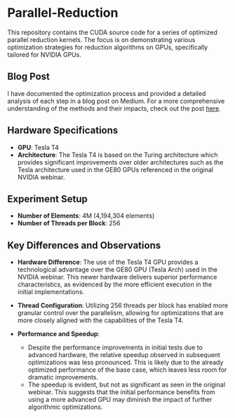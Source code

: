 # Parallel-Reduction

This repository contains the CUDA source code for a series of optimized parallel reduction kernels. The focus is on demonstrating various optimization strategies for reduction algorithms on GPUs, specifically tailored for NVIDIA GPUs.

## Blog Post

I have documented the optimization process and provided a detailed analysis of each step in a blog post on Medium. For a more comprehensive understanding of the methods and their impacts, check out the post [here](<insert-link-here>).

## Hardware Specifications

- **GPU**: Tesla T4
- **Architecture**: The Tesla T4 is based on the Turing architecture which provides significant improvements over older architectures such as the Tesla architecture used in the GE80 GPUs referenced in the original NVIDIA webinar.

## Experiment Setup

- **Number of Elements**: 4M (4,194,304 elements)
- **Number of Threads per Block**: 256

## Key Differences and Observations

- **Hardware Difference**: The use of the Tesla T4 GPU provides a technological advantage over the GE80 GPU (Tesla Arch) used in the NVIDIA webinar. This newer hardware delivers superior performance characteristics, as evidenced by the more efficient execution in the initial implementations.
  
- **Thread Configuration**: Utilizing 256 threads per block has enabled more granular control over the parallelism, allowing for optimizations that are more closely aligned with the capabilities of the Tesla T4.

- **Performance and Speedup**:
  - Despite the performance improvements in initial tests due to advanced hardware, the relative speedup observed in subsequent optimizations was less pronounced. This is likely due to the already optimized performance of the base case, which leaves less room for dramatic improvements.
  - The speedup is evident, but not as significant as seen in the original webinar. This suggests that the initial performance benefits from using a more advanced GPU may diminish the impact of further algorithmic optimizations.
